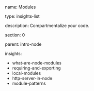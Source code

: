 name: Modules

type: insights-list

description: Compartmentalize your code.

section: 0

parent: intro-node

insights:
  - what-are-node-modules
  - requiring-and-exporting
  - local-modules
  - http-server-in-node
  - module-patterns
